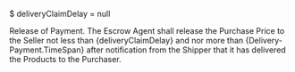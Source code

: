 $ deliveryClaimDelay = null

Release of Payment. The Escrow Agent shall release the Purchase Price to the Seller not less than {deliveryClaimDelay} and nor more than {Delivery-Payment.TimeSpan} after notification from the Shipper that it has delivered the Products to the Purchaser.
